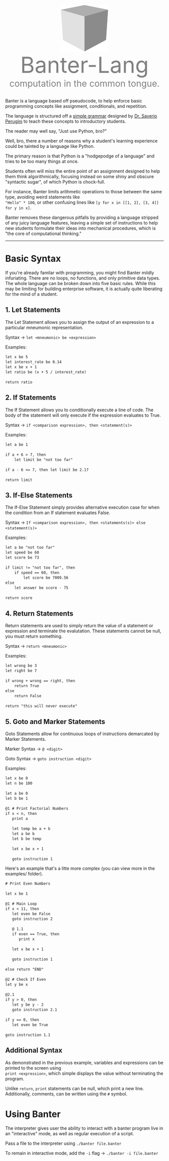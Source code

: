 <p align="center">
  <img src="./images/Banter.svg" alt="Banter logo" width="150" style="vertical-align: middle;"/>
  <br/>
  <span style="font-size: 5em; color: gray; vertical-align: middle;">Banter-Lang</span><br/>
<span style="font-size: 2em; color: gray; vertical-align: middle;">computation in the common tongue.</span>
</p>

##

Banter is a language based off pseudocode, to help enforce basic programming concepts like assignment, conditionals, and repetition.

The language is structured off a [simple grammar](https://augustine.myusa.cloud/perugini/AveMaria/teaching/courses/csci151/LectureNotes/pseudocodeLanguage.html) designed by [Dr. Saverio Perugini](https://saverio.carrd.co/) to teach these concepts to introductory students.


The reader may well say, "Just use Python, bro?"

Well, bro, there a number of reasons why a student's learning experience could be tainted by a language like Python. 

The primary reason is that Python is a "hodgepodge of a language" and tries to be too many things at once. 

Students often will miss the entire point of an assignment designed to help them think algorithmically, focusing instead on some shiny and obscure "syntactic sugar", of which Python is chock-full. 

For instance, Banter limits arithmetic operations to those between the same type, avoiding weird statements like \
`"Hello" * 100`, or other confusing lines like `[y for x in [[1, 2], [3, 4]] for y in x]`. 

Banter removes these dangerous pitfalls by providing a language stripped of any juicy language features, leaving a simple set of instructions to help new students formulate their ideas into mechanical procedures, which is "the core of computational thinking."

---

# Basic Syntax

If you're already familar with programming, you might find Banter mildly infuriating. There are no loops, no functions, and only primitive data types. The whole language can be broken down into five basic rules. While this may be limiting for building enterprise software, it is actually quite liberating for the mind of a student.

## 1. Let Statements

The Let Statement allows you to assign the output of an expression to a particular mneumonic representation. 


Syntax -> `let <mneumonic> be <expression>`

Examples:

```
let x be 5
let interest_rate be 0.14
let x be x + 1
let ratio be (x + 5 / interest_rate)

return ratio
```

## 2. If Statements

The If Statement allows you to conditionally execute a line of code. The body of the statement will only execute if the expression evaluates to True.


Syntax -> `if <comparison expression>, then <statement(s)>`

Examples:

```
let a be 1

if a + 6 > 7, then
    let limit be "not too far"

if a - 6 <= 7, then let limit be 2.17

return limit
```

## 3. If-Else Statements

The If-Else Statement simply provides alternative execution case for when the condition from an If statement evaluates False. 


Syntax -> `If <comparison expression>, then <statements(s)> else <statement(s)>`

Examples:
```
let a be "not too far"
let speed be 60
let score be 73

if limit != "not too far", then
    if speed == 60, then
        let score be 7009.56
else
    let answer be score - 75

return score
```


## 4. Return Statements

Return statements are used to simply return the value of a statement or expression and terminate the evalutation. These statements cannot be null, you must return something.


Syntax -> `return <mneumonic>`

Examples:
```
let wrong be 3
let right be 7

if wrong + wrong == right, then 
    return True
else
    return False

return "this will never execute"
```

## 5. Goto and Marker Statements

Goto Statements allow for continuous loops of instructions demarcated by Marker Statements.

Marker Syntax -> `@ <digit>`

Goto Syntax -> `goto instruction <digit>`

Examples:

```
let x be 0
let n be 100

let a be 0 
let b be 1

@1 # Print Factorial Numbers
if x < n, then
   print a

   let temp be a + b
   let a be b
   let b be temp

   let x be x + 1

   goto instruction 1
```

Here's an example that's a litte more complex (you can view more in the examples/ folder).

```
# Print Even Numbers

let x be 1 

@1 # Main Loop
if x < 11, then
   let even be False
   goto instruction 2

   @ 1.1
   if even == True, then
      print x

   let x be x + 1

   goto instruction 1

else return "END"

@2 # Check If Even
let y be x

@2.1
if y > 0, then
   let y be y - 2
   goto instruction 2.1

if y == 0, then 
   let even be True

goto instruction 1.1
```

## Additional Syntax

As demonstrated in the previous example, variables and expressions can be printed to the screen using\
`print <expression>`, which simple displays the value without terminating the program. 

Unlike `return`, `print` statements can be null, which print a new line.\
Additionally, comments, can be written using the `#` symbol.

# Using Banter

The interpreter gives user the ability to interact with a banter program live in an "interactive" mode, as well as regular execution of a script. 

Pass a file to the interpreter using `./banter file.banter` 


To remain in interactive mode, add the `-i` flag -> `./banter -i file.banter`
